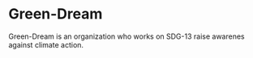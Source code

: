 # Green-Dream
Green-Dream is an organization who works on SDG-13 raise awarenes against climate action. 
